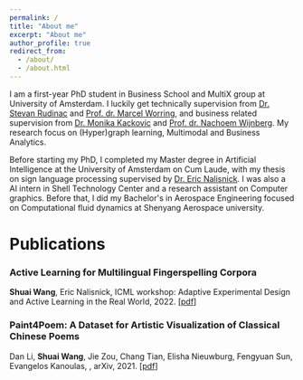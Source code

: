 ```yaml
---
permalink: /
title: "About me"
excerpt: "About me"
author_profile: true
redirect_from: 
  - /about/
  - /about.html
---
```


I am a first-year PhD student in Business School and MultiX group at University of Amsterdam. I luckily get technically supervision from [Dr. Stevan Rudinac](https://stevanrudinac.com/) and [Prof. dr. Marcel Worring](https://staff.fnwi.uva.nl/m.worring/), and business related supervision from [Dr. Monika Kackovic](https://www.uva.nl/profiel/k/a/m.kackovic/m.kackovic.html) and [Prof. dr. Nachoem Wijnberg](https://www.uva.nl/profiel/w/i/n.m.wijnberg/n.m.wijnberg.html). My research focus on (Hyper)graph learning, Multimodal and Business Analytics.

Before starting my PhD, I completed my Master degree in Artificial Intelligence at the University of Amsterdam on Cum Laude, with my thesis on sign language processing supervised by [Dr. Eric Nalisnick](https://enalisnick.github.io/). I  was also a AI intern in Shell Technology Center and a research assistant on Computer graphics. Before that, I did my Bachelor's in Aerospace Engineering focused on Computational fluid dynamics at Shenyang Aerospace university.

# Publications

### **Active Learning for Multilingual Fingerspelling Corpora**

**Shuai Wang**, Eric Nalisnick, ICML workshop: Adaptive Experimental Design and Active Learning in the Real World, 2022. [[pdf](https://realworldml.github.io/files/cr/paper72.pdf)]

### **Paint4Poem: A Dataset for Artistic Visualization of Classical Chinese Poems**

Dan Li, **Shuai Wang**, Jie Zou, Chang Tian, Elisha Nieuwburg, Fengyuan Sun, Evangelos Kanoulas, , arXiv, 2021. [[pdf](https://arxiv.org/abs/2109.11682)]
